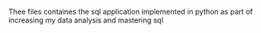 Thee files containes the sql application implemented in python as part of increasing my data analysis and mastering sql
